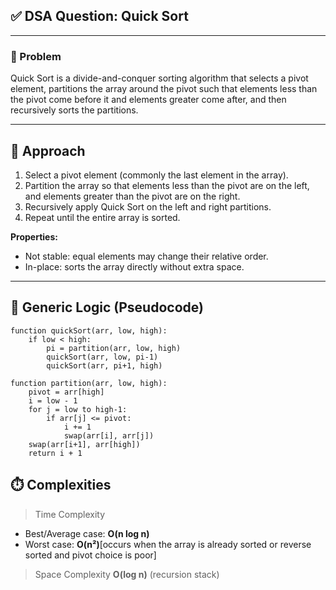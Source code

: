 ## ✅ DSA Question: Quick Sort

---

### 🧠 Problem  

Quick Sort is a divide-and-conquer sorting algorithm that selects a pivot element, partitions the array around the pivot such that elements less than the pivot come before it and elements greater come after, and then recursively sorts the partitions.

---

## 🧭 Approach

1. Select a pivot element (commonly the last element in the array).  
2. Partition the array so that elements less than the pivot are on the left, and elements greater than the pivot are on the right.  
3. Recursively apply Quick Sort on the left and right partitions.  
4. Repeat until the entire array is sorted.  

**Properties:**  
- Not stable: equal elements may change their relative order.  
- In-place: sorts the array directly without extra space.  

---

## 🔁 Generic Logic (Pseudocode)
```text
function quickSort(arr, low, high):
    if low < high:
        pi = partition(arr, low, high)
        quickSort(arr, low, pi-1)
        quickSort(arr, pi+1, high)

function partition(arr, low, high):
    pivot = arr[high]
    i = low - 1
    for j = low to high-1:
        if arr[j] <= pivot:
            i += 1
            swap(arr[i], arr[j])
    swap(arr[i+1], arr[high])
    return i + 1
```
## ⏱️ Complexities
 > Time Complexity
* Best/Average case: **O(n log n)**
* Worst case: **O(n²)**[occurs when the array is already sorted or reverse sorted and pivot choice is poor]



> Space Complexity
 **O(log n)** (recursion stack)



